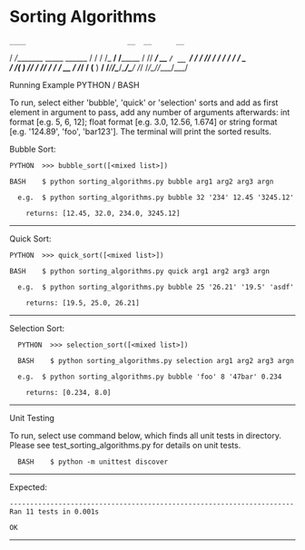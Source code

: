 # Sorting Algorithms

    ____                         __  __      __
   /  _/________ _____ ______   / / / /_  __/ /_______
   / // ___/ __ `/ __ `/ ___/  / /_/ / / / / / ___/ _ \
 _/ /(__  ) /_/ / /_/ / /__   / __  / /_/ / (__  )  __/
/___/____/\____/\____/\___/  /_/ /_/\____/_/____/\___/


Running Example PYTHON / BASH

To run, select either 'bubble', 'quick' or 'selection' sorts and add as first element in argument to pass,
add any number of arguments afterwards: int format [e.g. 5, 6, 12]; float format [e.g. 3.0, 12.56, 1.674] or
string format [e.g. '124.89', 'foo', 'bar123']. The terminal will print the sorted results. 

Bubble Sort:

    PYTHON  >>> bubble_sort([<mixed list>])

    BASH    $ python sorting_algorithms.py bubble arg1 arg2 arg3 argn

      e.g.  $ python sorting_algorithms.py bubble 32 '234' 12.45 '3245.12'
   
        returns: [12.45, 32.0, 234.0, 3245.12]

-----------------------------

Quick Sort:

    PYTHON  >>> quick_sort([<mixed list>])

    BASH    $ python sorting_algorithms.py quick arg1 arg2 arg3 argn

      e.g.  $ python sorting_algorithms.py bubble 25 '26.21' '19.5' 'asdf'

        returns: [19.5, 25.0, 26.21]

-----------------------------

Selection Sort:

      PYTHON  >>> selection_sort([<mixed list>])

      BASH    $ python sorting_algorithms.py selection arg1 arg2 arg3 argn

      e.g.  $ python sorting_algorithms.py bubble 'foo' 8 '47bar' 0.234

        returns: [0.234, 8.0]

-----------------------------

Unit Testing

To run, select use command below, which finds all unit tests in directory. Please see
test_sorting_algorithms.py for details on unit tests. 

      BASH    $ python -m unittest discover

-----------------------------

  
  Expected:
	
	----------------------------------------------------------------------
	Ran 11 tests in 0.001s

	OK

-----------------------------
